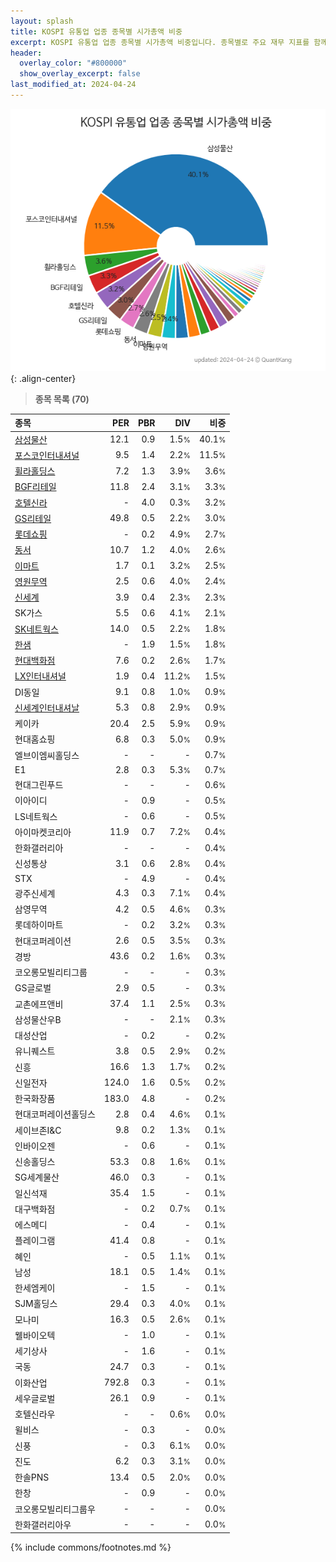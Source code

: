 ```yaml
---
layout: splash
title: KOSPI 유통업 업종 종목별 시가총액 비중
excerpt: KOSPI 유통업 업종 종목별 시가총액 비중입니다. 종목별로 주요 재무 지표를 함께 표시합니다.
header:
  overlay_color: "#800000"
  show_overlay_excerpt: false
last_modified_at: 2024-04-24
---
```



![KOSPI 유통업 업종 종목별 시가총액 비중](/stats/sector/images/kospi_업종_유통업_종목.png){: .align-center}


> **종목 목록 (70)**<a id="list"></a>

| **종목** | **PER** | **PBR** | **DIV** | **비중** |
| :------- | ------: | ------: | ------: | -------: |
| [삼성물산](/028260/) | 12.1 | 0.9 | 1.5<small>%</small> | 40.1<small>%</small> |
| [포스코인터내셔널](/047050/) | 9.5 | 1.4 | 2.2<small>%</small> | 11.5<small>%</small> |
| [휠라홀딩스](/081660/) | 7.2 | 1.3 | 3.9<small>%</small> | 3.6<small>%</small> |
| [BGF리테일](/282330/) | 11.8 | 2.4 | 3.1<small>%</small> | 3.3<small>%</small> |
| [호텔신라](/008770/) | - | 4.0 | 0.3<small>%</small> | 3.2<small>%</small> |
| [GS리테일](/007070/) | 49.8 | 0.5 | 2.2<small>%</small> | 3.0<small>%</small> |
| [롯데쇼핑](/023530/) | - | 0.2 | 4.9<small>%</small> | 2.7<small>%</small> |
| [동서](/026960/) | 10.7 | 1.2 | 4.0<small>%</small> | 2.6<small>%</small> |
| [이마트](/139480/) | 1.7 | 0.1 | 3.2<small>%</small> | 2.5<small>%</small> |
| [영원무역](/111770/) | 2.5 | 0.6 | 4.0<small>%</small> | 2.4<small>%</small> |
| [신세계](/004170/) | 3.9 | 0.4 | 2.3<small>%</small> | 2.3<small>%</small> |
| SK가스 | 5.5 | 0.6 | 4.1<small>%</small> | 2.1<small>%</small> |
| [SK네트웍스](/001740/) | 14.0 | 0.5 | 2.2<small>%</small> | 1.8<small>%</small> |
| [한샘](/009240/) | - | 1.9 | 1.5<small>%</small> | 1.8<small>%</small> |
| [현대백화점](/069960/) | 7.6 | 0.2 | 2.6<small>%</small> | 1.7<small>%</small> |
| [LX인터내셔널](/001120/) | 1.9 | 0.4 | 11.2<small>%</small> | 1.5<small>%</small> |
| DI동일 | 9.1 | 0.8 | 1.0<small>%</small> | 0.9<small>%</small> |
| [신세계인터내셔날](/031430/) | 5.3 | 0.8 | 2.9<small>%</small> | 0.9<small>%</small> |
| 케이카 | 20.4 | 2.5 | 5.9<small>%</small> | 0.9<small>%</small> |
| 현대홈쇼핑 | 6.8 | 0.3 | 5.0<small>%</small> | 0.9<small>%</small> |
| 엘브이엠씨홀딩스 | - | - | - | 0.7<small>%</small> |
| E1 | 2.8 | 0.3 | 5.3<small>%</small> | 0.7<small>%</small> |
| 현대그린푸드 | - | - | - | 0.6<small>%</small> |
| 이아이디 | - | 0.9 | - | 0.5<small>%</small> |
| LS네트웍스 | - | 0.6 | - | 0.5<small>%</small> |
| 아이마켓코리아 | 11.9 | 0.7 | 7.2<small>%</small> | 0.4<small>%</small> |
| 한화갤러리아 | - | - | - | 0.4<small>%</small> |
| 신성통상 | 3.1 | 0.6 | 2.8<small>%</small> | 0.4<small>%</small> |
| STX | - | 4.9 | - | 0.4<small>%</small> |
| 광주신세계 | 4.3 | 0.3 | 7.1<small>%</small> | 0.4<small>%</small> |
| 삼영무역 | 4.2 | 0.5 | 4.6<small>%</small> | 0.3<small>%</small> |
| 롯데하이마트 | - | 0.2 | 3.2<small>%</small> | 0.3<small>%</small> |
| 현대코퍼레이션 | 2.6 | 0.5 | 3.5<small>%</small> | 0.3<small>%</small> |
| 경방 | 43.6 | 0.2 | 1.6<small>%</small> | 0.3<small>%</small> |
| 코오롱모빌리티그룹 | - | - | - | 0.3<small>%</small> |
| GS글로벌 | 2.9 | 0.5 | - | 0.3<small>%</small> |
| 교촌에프앤비 | 37.4 | 1.1 | 2.5<small>%</small> | 0.3<small>%</small> |
| 삼성물산우B | - | - | 2.1<small>%</small> | 0.3<small>%</small> |
| 대성산업 | - | 0.2 | - | 0.2<small>%</small> |
| 유니퀘스트 | 3.8 | 0.5 | 2.9<small>%</small> | 0.2<small>%</small> |
| 신흥 | 16.6 | 1.3 | 1.7<small>%</small> | 0.2<small>%</small> |
| 신일전자 | 124.0 | 1.6 | 0.5<small>%</small> | 0.2<small>%</small> |
| 한국화장품 | 183.0 | 4.8 | - | 0.2<small>%</small> |
| 현대코퍼레이션홀딩스 | 2.8 | 0.4 | 4.6<small>%</small> | 0.1<small>%</small> |
| 세이브존I&C | 9.8 | 0.2 | 1.3<small>%</small> | 0.1<small>%</small> |
| 인바이오젠 | - | 0.6 | - | 0.1<small>%</small> |
| 신송홀딩스 | 53.3 | 0.8 | 1.6<small>%</small> | 0.1<small>%</small> |
| SG세계물산 | 46.0 | 0.3 | - | 0.1<small>%</small> |
| 일신석재 | 35.4 | 1.5 | - | 0.1<small>%</small> |
| 대구백화점 | - | 0.2 | 0.7<small>%</small> | 0.1<small>%</small> |
| 에스메디 | - | 0.4 | - | 0.1<small>%</small> |
| 플레이그램 | 41.4 | 0.8 | - | 0.1<small>%</small> |
| 혜인 | - | 0.5 | 1.1<small>%</small> | 0.1<small>%</small> |
| 남성 | 18.1 | 0.5 | 1.4<small>%</small> | 0.1<small>%</small> |
| 한세엠케이 | - | 1.5 | - | 0.1<small>%</small> |
| SJM홀딩스 | 29.4 | 0.3 | 4.0<small>%</small> | 0.1<small>%</small> |
| 모나미 | 16.3 | 0.5 | 2.6<small>%</small> | 0.1<small>%</small> |
| 웰바이오텍 | - | 1.0 | - | 0.1<small>%</small> |
| 세기상사 | - | 1.6 | - | 0.1<small>%</small> |
| 국동 | 24.7 | 0.3 | - | 0.1<small>%</small> |
| 이화산업 | 792.8 | 0.3 | - | 0.1<small>%</small> |
| 세우글로벌 | 26.1 | 0.9 | - | 0.1<small>%</small> |
| 호텔신라우 | - | - | 0.6<small>%</small> | 0.0<small>%</small> |
| 윌비스 | - | 0.3 | - | 0.0<small>%</small> |
| 신풍 | - | 0.3 | 6.1<small>%</small> | 0.0<small>%</small> |
| 진도 | 6.2 | 0.3 | 3.1<small>%</small> | 0.0<small>%</small> |
| 한솔PNS | 13.4 | 0.5 | 2.0<small>%</small> | 0.0<small>%</small> |
| 한창 | - | 0.9 | - | 0.0<small>%</small> |
| 코오롱모빌리티그룹우 | - | - | - | 0.0<small>%</small> |
| 한화갤러리아우 | - | - | - | 0.0<small>%</small> |

{% include commons/footnotes.md %}
